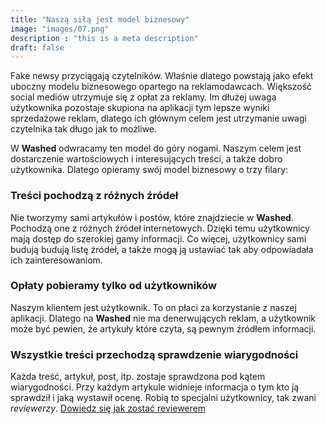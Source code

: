 ```yaml
---
title: "Naszą siłą jest model biznesowy"
image: "images/07.png"
description : "this is a meta description"
draft: false
---
```


Fake newsy przyciągają czytelników. Właśnie dlatego powstają jako efekt uboczny modelu biznesowego opartego na reklamodawcach. Większość social mediów 
utrzymuje się z opłat za reklamy. Im dłużej uwaga użytkownika pozostaje skupiona na aplikacji tym lepsze wyniki sprzedażowe reklam, dlatego ich głównym celem 
jest utrzymanie uwagi czytelnika tak długo jak to możliwe.

W __Washed__ odwracamy ten model do góry nogami. Naszym celem jest dostarczenie wartościowych i interesujących treści, a także dobro użytkownika. Dlatego opieramy swój model biznesowy o trzy filary:

### Treści pochodzą z różnych źródeł
Nie tworzymy sami artykułów i postów, które znajdziecie w __Washed__. Pochodzą one z różnych źródeł internetowych. Dzięki temu użytkownicy mają dostęp do szerokiej gamy informacji.
Co więcej, użytkownicy sami budują budują listę źródeł, a także mogą ją ustawiać tak aby odpowiadała ich zainteresowaniom.

### Opłaty pobieramy tylko od użytkowników
Naszym klientem jest użytkownik. To on płaci za korzystanie z naszej aplikacji. Dlatego na __Washed__ nie ma denerwujących reklam, a użytkownik może być pewien, że artykuły które czyta, są pewnym źródłem informacji.

### Wszystkie treści przechodzą sprawdzenie wiarygodności
Każda treść, artykuł, post, itp. zostaje sprawdzona pod kątem wiarygodności. Przy każdym artykule widnieje informacja o tym kto ją sprawdził i jaką wystawił ocenę. Robią to specjalni użytkownicy, tak zwani *reviewerzy*. [Dowiedz się jak zostać reviewerem](./../../error)
